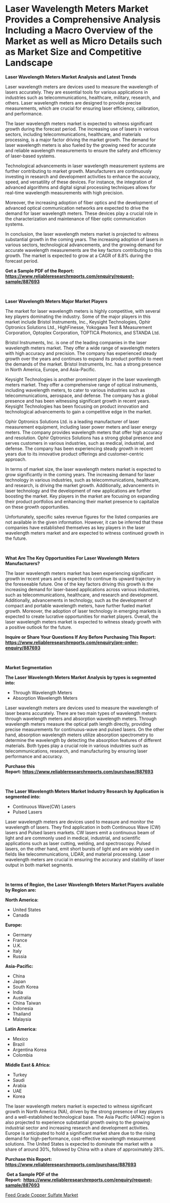 <p><h1>Laser Wavelength Meters Market Provides a Comprehensive Analysis Including a Macro Overview of the Market as well as Micro Details such as Market Size and Competitive Landscape</h1></p><p><strong>Laser Wavelength Meters Market Analysis and Latest Trends</strong></p>
<p><p>Laser wavelength meters are devices used to measure the wavelength of lasers accurately. They are essential tools for various applications in industries such as telecommunications, healthcare, military, research, and others. Laser wavelength meters are designed to provide precise measurements, which are crucial for ensuring laser efficiency, calibration, and performance.</p><p>The laser wavelength meters market is expected to witness significant growth during the forecast period. The increasing use of lasers in various sectors, including telecommunications, healthcare, and materials processing, is a major factor driving the market growth. The demand for laser wavelength meters is also fueled by the growing need for accurate and reliable wavelength measurements to ensure the safety and efficiency of laser-based systems.</p><p>Technological advancements in laser wavelength measurement systems are further contributing to market growth. Manufacturers are continuously investing in research and development activities to enhance the accuracy, speed, and versatility of these devices. For instance, the integration of advanced algorithms and digital signal processing techniques allows for real-time wavelength measurements with high precision.</p><p>Moreover, the increasing adoption of fiber optics and the development of advanced optical communication networks are expected to drive the demand for laser wavelength meters. These devices play a crucial role in the characterization and maintenance of fiber optic communication systems.</p><p>In conclusion, the laser wavelength meters market is projected to witness substantial growth in the coming years. The increasing adoption of lasers in various sectors, technological advancements, and the growing demand for accurate wavelength measurements are the key factors contributing to this growth. The market is expected to grow at a CAGR of 8.8% during the forecast period.</p></p>
<p><strong>Get a Sample PDF of the Report:&nbsp; <a href="https://www.reliableresearchreports.com/enquiry/request-sample/887693">https://www.reliableresearchreports.com/enquiry/request-sample/887693</a></strong></p>
<p>&nbsp;</p>
<p><strong>Laser Wavelength Meters Major Market Players</strong></p>
<p><p>The market for laser wavelength meters is highly competitive, with several key players dominating the industry. Some of the major players in this market include Bristol Instruments, Inc., Keysight Technologies, Ophir Optronics Solutions Ltd., HighFinesse, Yokogawa Test & Measurement Corporation, Optoplex Corporation, TOPTICA Photonics, and STANDA Ltd.</p><p>Bristol Instruments, Inc. is one of the leading companies in the laser wavelength meters market. They offer a wide range of wavelength meters with high accuracy and precision. The company has experienced steady growth over the years and continues to expand its product portfolio to meet the demands of the market. Bristol Instruments, Inc. has a strong presence in North America, Europe, and Asia-Pacific.</p><p>Keysight Technologies is another prominent player in the laser wavelength meters market. They offer a comprehensive range of optical instruments, including wavelength meters, to cater to various industries such as telecommunications, aerospace, and defense. The company has a global presence and has been witnessing significant growth in recent years. Keysight Technologies has been focusing on product innovation and technological advancements to gain a competitive edge in the market.</p><p>Ophir Optronics Solutions Ltd. is a leading manufacturer of laser measurement equipment, including laser power meters and laser energy meters. The company provides wavelength meters that offer high accuracy and resolution. Ophir Optronics Solutions has a strong global presence and serves customers in various industries, such as medical, industrial, and defense. The company has been experiencing steady growth in recent years due to its innovative product offerings and customer-centric approach.</p><p>In terms of market size, the laser wavelength meters market is expected to grow significantly in the coming years. The increasing demand for laser technology in various industries, such as telecommunications, healthcare, and research, is driving the market growth. Additionally, advancements in laser technology and the development of new applications are further boosting the market. Key players in the market are focusing on expanding their product portfolios and enhancing their market presence to capitalize on these growth opportunities.</p><p>Unfortunately, specific sales revenue figures for the listed companies are not available in the given information. However, it can be inferred that these companies have established themselves as key players in the laser wavelength meters market and are expected to witness continued growth in the future.</p></p>
<p>&nbsp;</p>
<p><strong>What Are The Key Opportunities For Laser Wavelength Meters Manufacturers?</strong></p>
<p><p>The laser wavelength meters market has been experiencing significant growth in recent years and is expected to continue its upward trajectory in the foreseeable future. One of the key factors driving this growth is the increasing demand for laser-based applications across various industries, such as telecommunications, healthcare, and research and development. Additionally, advancements in technology, such as the development of compact and portable wavelength meters, have further fueled market growth. Moreover, the adoption of laser technology in emerging markets is expected to create lucrative opportunities for market players. Overall, the laser wavelength meters market is expected to witness steady growth with a positive outlook for the future.</p></p>
<p><strong>Inquire or Share Your Questions If Any Before Purchasing This Report: <a href="https://www.reliableresearchreports.com/enquiry/pre-order-enquiry/887693">https://www.reliableresearchreports.com/enquiry/pre-order-enquiry/887693</a></strong></p>
<p>&nbsp;</p>
<p><strong>Market Segmentation</strong></p>
<p><strong>The Laser Wavelength Meters Market Analysis by types is segmented into:</strong></p>
<p><ul><li>Through Wavelength Meters</li><li>Absorption Wavelength Meters</li></ul></p>
<p><p>Laser wavelength meters are devices used to measure the wavelength of laser beams accurately. There are two main types of wavelength meters: through wavelength meters and absorption wavelength meters. Through wavelength meters measure the optical path length directly, providing precise measurements for continuous-wave and pulsed lasers. On the other hand, absorption wavelength meters utilize absorption spectrometry to determine the wavelength by detecting the absorption features of different materials. Both types play a crucial role in various industries such as telecommunications, research, and manufacturing by ensuring laser performance and accuracy.</p></p>
<p><strong>Purchase this Report:&nbsp;<a href="https://www.reliableresearchreports.com/purchase/887693">https://www.reliableresearchreports.com/purchase/887693</a></strong></p>
<p>&nbsp;</p>
<p><strong>The Laser Wavelength Meters Market Industry Research by Application is segmented into:</strong></p>
<p><ul><li>Continuous Wave(CW) Lasers</li><li>Pulsed Lasers</li></ul></p>
<p><p>Laser wavelength meters are devices used to measure and monitor the wavelength of lasers. They find application in both Continuous Wave (CW) lasers and Pulsed lasers markets. CW lasers emit a continuous beam of light and are commonly used in medical, industrial, and scientific applications such as laser cutting, welding, and spectroscopy. Pulsed lasers, on the other hand, emit short bursts of light and are widely used in fields like telecommunications, LIDAR, and material processing. Laser wavelength meters are crucial in ensuring the accuracy and stability of laser output in both market segments.</p></p>
<p>&nbsp;</p>
<p><strong>In terms of Region, the Laser Wavelength Meters Market Players available by Region are:</strong></p>
<p>
    <p> <strong> North America: </strong>
        <ul>
            <li>United States</li>
            <li>Canada</li>
        </ul>
        </p> 
    <p> <strong> Europe: </strong>
        <ul>
            <li>Germany</li>
            <li>France</li>
            <li>U.K.</li>
            <li>Italy</li>
            <li>Russia</li>
        </ul>
        </p> 
    <p> <strong> Asia-Pacific: </strong>
        <ul>
            <li>China</li>
            <li>Japan</li>
            <li>South Korea</li>
            <li>India</li>
            <li>Australia</li>
            <li>China Taiwan</li>
            <li>Indonesia</li>
            <li>Thailand</li>
            <li>Malaysia</li>
        </ul>
        </p> 
    <p> <strong> Latin America: </strong>
        <ul>
            <li>Mexico</li>
            <li>Brazil</li>
            <li>Argentina Korea</li>
            <li>Colombia</li>
        </ul>
        </p> 
    <p> <strong> Middle East & Africa: </strong>
        <ul>
            <li>Turkey</li>
            <li>Saudi</li>
            <li>Arabia</li>
            <li>UAE</li>
            <li>Korea</li>
        </ul>
    </p>
    </p>
<p><p>The laser wavelength meters market is expected to witness significant growth in North America (NA), driven by the strong presence of key players and a well-established technological base. The Asia Pacific (APAC) region is also projected to experience substantial growth owing to the growing industrial sector and increasing research and development activities. Europe is anticipated to hold a significant market share due to the rising demand for high-performance, cost-effective wavelength measurement solutions. The United States is expected to dominate the market with a share of around 30%, followed by China with a share of approximately 28%.</p></p>
<p><strong>Purchase this Report: <a href="https://www.reliableresearchreports.com/purchase/887693">https://www.reliableresearchreports.com/purchase/887693</a></strong></p>
<p>&nbsp;<strong>Get a Sample PDF of the Report:&nbsp;&nbsp;<a href="https://www.reliableresearchreports.com/enquiry/request-sample/887693">https://www.reliableresearchreports.com/enquiry/request-sample/887693</a></strong></p>
<p><strong></strong></p>
<p><p><a href="https://www.linkedin.com/pulse/feed-grade-copper-sulfate-market-challenges-opportunities-okoue/">Feed Grade Copper Sulfate Market</a></p></p>